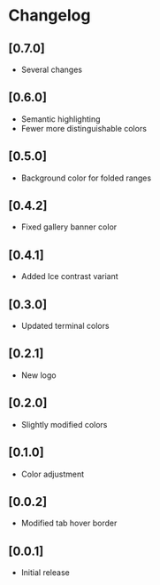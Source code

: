 # Changelog

## [0.7.0]

- Several changes

## [0.6.0]

- Semantic highlighting
- Fewer more distinguishable colors

## [0.5.0]

- Background color for folded ranges

## [0.4.2]

- Fixed gallery banner color

## [0.4.1]

- Added Ice contrast variant

## [0.3.0]

- Updated terminal colors

## [0.2.1]

- New logo

## [0.2.0]

- Slightly modified colors

## [0.1.0]

- Color adjustment

## [0.0.2]

- Modified tab hover border

## [0.0.1]

- Initial release
